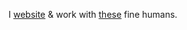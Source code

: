 I [website](https://qbunt.com) & work with [these](https://vynyl.com) fine humans.

<a rel="me" href="https://mastodon.social/@qbunt"></a>
